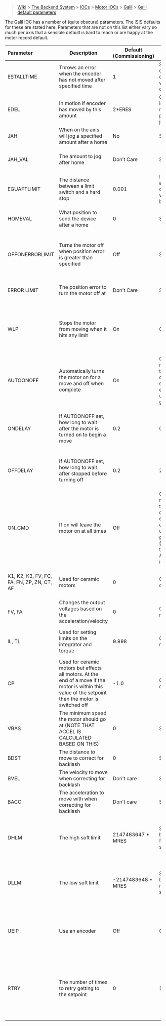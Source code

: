 > [Wiki](Home) > [The Backend System](The-Backend-System) > [IOCs](IOCs) > [Motor IOCs](Motor-IOCs) > [Galil](Galil) > [Galil default parameters](Galil-default-parameters)

The Galil IOC has a number of (quite obscure) parameters. The ISIS defaults for these are stated here. Parameters that are not on this list either vary so much per axis that a sensible default is hard to reach or are happy at the motor record default.

| Parameter     | Description | Default (Commissioning) | Default (Running) | Reasoning  |
|:------------- |------------ | ----------------------- | ----------------- |----------- |
| ESTALLTIME    | Throws an error when the encoder has not moved after specified time | 1 | Small enough to catch errors when they occur | Give some slack so that doesn't throw errors, tighten when required |
| EDEL          | In motion if encoder has moved by this amount | 2*ERES | Could be increased if motor is particularly jittery | A motor shouldn't be jittering by more than 1 encoder step |
| JAH           | When on the axis will jog a specified amount after a home | No | Same | We don't want to do this at ISIS |
| JAH_VAL       | The amount to jog after home | Don't Care | Same | Doesn't do anything when above PV not set |
| EGUAFTLIMIT   | The distance between a limit switch and a hard stop | 0.001 | Increased if a large deceleration would be bad | A very small amount will definitely stop the axis |
| HOMEVAL       | What position to send the device after a home | 0 | Same | [Home is defined as zero across ISIS](https://github.com/ISISComputingGroup/IBEX/issues/2471) |
| OFFONERRORLIMIT | Turns the motor off when position error is greater than specified | Off | Same | Would be useful if the IOC sent a new position on start up but currently doesn't |
| ERROR LIMIT   | The position error to turn the motor off at | Don't Care | Same | Doesn't do anything when above PV not set |
| WLP           | Stops the motor from moving when it hits any limit | On | Off | Provides a safety net during commissioning but means you cannot move off a limit when running |
| AUTOONOFF     | Automatically turns the motor on for a move and off when complete | On | Off when the motor needs to be constantly energised e.g. it will fall under gravity | Better to turn the motor off when not in use |
| ONDELAY       | If AUTOONOFF set, how long to wait after the motor is turned on to begin a move | 0.2 | 0 | Used to make sure the amp is ready for the move. Generally we do not need to wait. |
| OFFDELAY       | If AUTOONOFF set, how long to wait after stopped before turning off | 0.2 | 2 | Should wait some time if you're doing correction moves immediately |
| ON_CMD | If on will leave the motor on at all times | Off | Off when the motor needs to be constantly energised e.g. it will fall under gravity (Make sure the AUTOONOFF is Off) | Better to turn the motor off when not in use |
| K1, K2, K3, FV, FC, FA, FN, ZP, ZN, CT, AF | Used for ceramic motors | 0 | Change if ceramic | This is the Galil's default when not ceramic motors |
| FV, FA | Changes the output voltages based on the acceleration/velocity | 0 | Change if required | Most axes in ISIS do not require this |
| IL, TL | Used for setting limits on the integrator and torque | 9.998 | Change if required | Most axes at ISIS do not need a limit so set the highest possible |
| CP | Used for ceramic motors but effects all motors. At the end of a move if the motor is within this value of the setpoint then the motor is switched off | -1.0 | Change if ceramic | -ve turns off the motor-off command (Can be set via the engineering view) |
| VBAS | The minimum speed the motor should go at (NOTE THAT ACCEL IS CALCULATED BASED ON THIS) | 0 | Same | Most motors should be happy at any speed below maximum |
| BDST | The distance to move to correct for backlash | 0 | Same | Most axes shouldn't need to correct |
| BVEL | The velocity to move when correcting for backlash | Don't care | Same | Doesn't do anything when BDST not set |
| BACC | The acceleration to move with when correcting for backlash | Don't care | Same | Doesn't do anything when BDST not set |
| DHLM | The high soft limit | 2147483647 * MRES | Slightly before the forward limit switch | When commissioning turn off. When running we don't normally want to hit the physical limits. |
| DLLM | The low soft limit | -2147483648 * MRES | Slightly before the reverse limit switch | When commissioning turn off. When running we don't normally want to hit the physical limits. |
| UEIP | Use an encoder | Off | On | When starting to commission you are not using the encoder, when running you should if there is one |
| RTRY | The number of times to retry getting to the setpoint | 0 | 10 | When commissioning don't want to run 'closed loop' otherwise 10 tries is normally enough to get to position |
